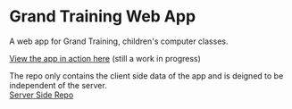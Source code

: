 # Grand Training Web App

A web app for Grand Training, children's computer classes.

[View the app in action here](https://gt-app.xeed.co.nz) (still a work in progress)

The repo only contains the client side data of the app and is deigned to be independent of the server.  
[Server Side Repo](https://github.com/RebeccaStevens/grandtraining-webserver)
